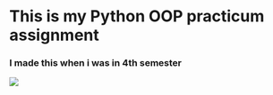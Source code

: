 # This is my Python OOP practicum assignment
### I made this when i was in 4th semester

<img src="https://upload.wikimedia.org/wikipedia/commons/3/31/Python-logo.png](https://i.pinimg.com/originals/84/54/f1/8454f12b6d2e69fcf172ea64b78b3a56.png">
